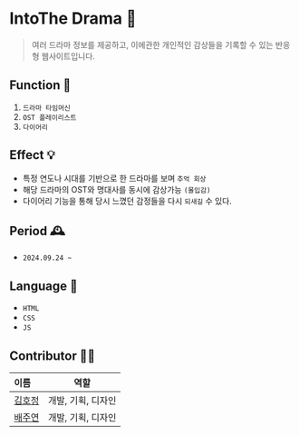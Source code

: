 # IntoThe Drama 🍿
> 여러 드라마 정보를 제공하고, 이에관한 개인적인 감상들을 기록할 수 있는 반응형 웹사이트입니다.

## Function 📍
1. `드라마 타임머신`
2. `OST 플레이리스트`
3. `다이어리`

 

## Effect 💡
-  특정 연도나 시대를 기반으로 한 드라마를 보며 `추억 회상`
-  해당 드라마의 OST와 명대사를 동시에 감상가능 `(몰입감)`
-  다이어리 기능을 통해 당시 느꼈던 감정들을 다시 `되새길` 수 있다.



## Period 🕰️
- `2024.09.24 ~`

  

## Language 🎐
- `HTML`
- `CSS`
- `JS`

## Contributor 🤚🏻
 이름|역할|
:---|:---:|
[김호정](https://github.com/0826486)| 개발, 기획, 디자인
[배주연](https://github.com/juyeon-Bae)|개발, 기획, 디자인

  <!--  
<details>
<summary>제작 기간</summary>
<div markdown="1">
  <ul>
  <li>2024.09.04 ~ 2024.11</li>
  </ul>
</div>
</details>

 
<details>
<summary>사용 언어</summary>
<div markdown="2">

- `html`
- `css`
- `javascript`

</div>
</details>

<details>
<summary>팀원</summary>
<div markdown="3">
 
 이름|역할|
:---|:---:|
[김호정](https://github.com/0826486)| 개발, 기획, 디자인
[배주연](https://github.com/juyeon-Bae)|개발, 기획, 디자인
 

</div>
</details>
-->
